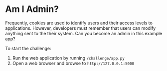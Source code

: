 # Am I Admin?

Frequently, cookies are used to identify users and their access levels to applications. However, developers must remember that users can modify anything sent to the their system. Can you become an admin in this example app?

To start the challenge:
1. Run the web application by running `/challenge/app.py`
2. Open a web browser and browse to `http://127.0.0.1:5000`
